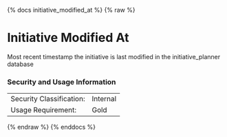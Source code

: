 {% docs initiative_modified_at %}
{% raw %}

# Initiative Modified At

Most recent timestamp the initiative is last modified in the initiative_planner database

### Security and Usage Information
|    |    |
|---|---|
|Security Classification:| Internal |
|Usage Requirement:| Gold |

{% endraw %}
{% enddocs %}